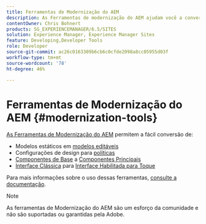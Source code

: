 ```yaml
---
title: Ferramentas de Modernização do AEM
description: As Ferramentas de modernização do AEM ajudam você a converter os recursos herdados do AEM para a tecnologia mais recente
contentOwner: Chris Bohnert
products: SG_EXPERIENCEMANAGER/6.5/SITES
solution: Experience Manager, Experience Manager Sites
feature: Developing,Developer Tools
role: Developer
source-git-commit: ac26c0163309b6cb6c0cfde2098a8cc05955d03f
workflow-type: tm+mt
source-wordcount: '78'
ht-degree: 46%

---
```


# Ferramentas de Modernização do AEM {#modernization-tools}

[As Ferramentas de Modernização do AEM](https://opensource.adobe.com/aem-modernize-tools/) permitem a fácil conversão de:

* Modelos estáticos em [modelos editáveis](page-templates-editable.md)
* Configurações de design para [políticas](page-templates-editable.md)
* [Componentes de Base](/help/sites-authoring/default-components-foundation.md) a [Componentes Principais](https://experienceleague.adobe.com/docs/experience-manager-core-components/using/introduction.html?lang=pt-BR)
* [Interface Clássica](website.md) para [Interface Habilitada para Toque](touch-ui-concepts.md)

Para mais informações sobre o uso dessas ferramentas, [consulte a documentação](https://opensource.adobe.com/aem-modernize-tools/).

>[!NOTE]
>
>As ferramentas de Modernização do AEM são um esforço da comunidade e não são suportadas ou garantidas pela Adobe.
